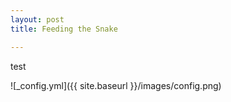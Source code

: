 ```yaml
---
layout: post
title: Feeding the Snake 

---
```

test

![_config.yml]({{ site.baseurl }}/images/config.png)
